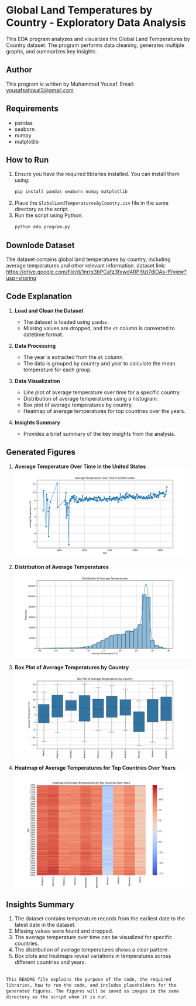
# Global Land Temperatures by Country - Exploratory Data Analysis

This EDA program analyzes and visualizes the Global Land Temperatures by Country dataset. The program performs data cleaning, generates multiple graphs, and summarizes key insights.

## Author
This program is written by Muhammad Yousaf.
Email: yousafsahiwal3@gmail.com

## Requirements
- pandas
- seaborn
- numpy
- matplotlib

## How to Run
1. Ensure you have the required libraries installed. You can install them using:
   ```bash
   pip install pandas seaborn numpy matplotlib
   ```
2. Place the `GlobalLandTemperaturesByCountry.csv` file in the same directory as the script.
3. Run the script using Python:
   ```bash
   python eda_program.py
   ```

## Downlode Dataset
The dataset contains global land temperatures by country, including average temperatures and other relevant information.
dataset link:
https://drive.google.com/file/d/1nrrx3bPCafz3fxwd4RPI9zI7dlDAs-ff/view?usp=sharing


## Code Explanation

1. **Load and Clean the Dataset**
   - The dataset is loaded using `pandas`.
   - Missing values are dropped, and the `dt` column is converted to datetime format.

2. **Data Processing**
   - The year is extracted from the `dt` column.
   - The data is grouped by country and year to calculate the mean temperature for each group.

3. **Data Visualization**
   - Line plot of average temperature over time for a specific country.
   - Distribution of average temperatures using a histogram.
   - Box plot of average temperatures by country.
   - Heatmap of average temperatures for top countries over the years.

4. **Insights Summary**
   - Provides a brief summary of the key insights from the analysis.

## Generated Figures

1. **Average Temperature Over Time in the United States**
   ![iamproprogramr](average_temperature_over_time_US.png)

2. **Distribution of Average Temperatures**
   ![iamproprogramr](distribution_of_average_temperatures.png)

3. **Box Plot of Average Temperatures by Country**
   ![iamproprogramr](box_plot_by_country.png)

4. **Heatmap of Average Temperatures for Top Countries Over Years**
   ![iamproprogramr](heatmap_by_country.png)

## Insights Summary
1. The dataset contains temperature records from the earliest date to the latest date in the dataset.
2. Missing values were found and dropped.
3. The average temperature over time can be visualized for specific countries.
4. The distribution of average temperatures shows a clear pattern.
5. Box plots and heatmaps reveal variations in temperatures across different countries and years.
```

This README file explains the purpose of the code, the required libraries, how to run the code, and includes placeholders for the generated figures. The figures will be saved as images in the same directory as the script when it is run.
